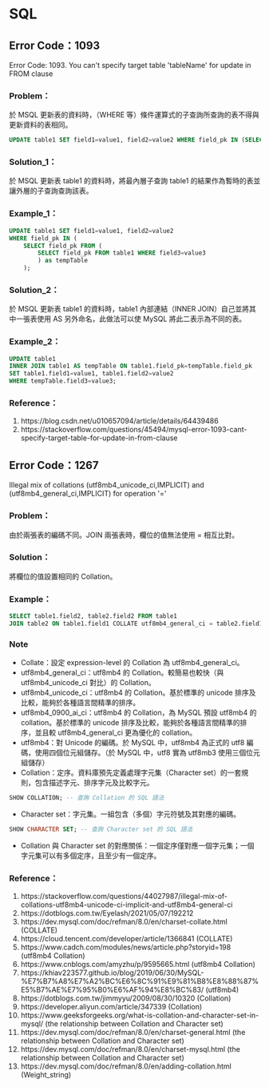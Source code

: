 # SQL
## Error Code：1093
Error Code: 1093. You can't specify target table 'tableName' for update in FROM clause
### Problem：
於 MSQL 更新表的資料時，（WHERE 等）條件運算式的子查詢所查詢的表不得與更新資料的表相同。
```SQL
UPDATE table1 SET field1=value1, field2=value2 WHERE field_pk IN (SELECT field_pk FROM table1 WHERE field3=value3);
```
### Solution_1：
於 MSQL 更新表 table1 的資料時，將最內層子查詢 table1 的結果作為暫時的表並讓外層的子查詢查詢該表。
### Example_1：
```SQL
UPDATE table1 SET field1=value1, field2=value2 
WHERE field_pk IN (
    SELECT field_pk FROM (
        SELECT field_pk FROM table1 WHERE field3=value3
        ) as tempTable
    );
```
### Solution_2：
於 MSQL 更新表 table1 的資料時，table1 內部連結（INNER JOIN）自己並將其中一張表使用 AS 另外命名，此做法可以使 MySQL 將此二表示為不同的表。
### Example_2：
```SQL
UPDATE table1
INNER JOIN table1 AS tempTable ON table1.field_pk=tempTable.field_pk
SET table1.field1=value1, table1.field2=value2 
WHERE tempTable.field3=value3;
```
### Reference：
<ol>
    <li>https://blog.csdn.net/u010657094/article/details/64439486</li>
    <li>https://stackoverflow.com/questions/45494/mysql-error-1093-cant-specify-target-table-for-update-in-from-clause</li>
</ol>

## Error Code：1267
Illegal mix of collations (utf8mb4_unicode_ci,IMPLICIT) and (utf8mb4_general_ci,IMPLICIT) for operation '='
### Problem：
由於兩張表的編碼不同。JOIN 兩張表時，欄位的值無法使用 = 相互比對。
### Solution：
將欄位的值設置相同的 Collation。
### Example：
```SQL
SELECT table1.field2, table2.field2 FROM table1 
JOIN table2 ON table1.field1 COLLATE utf8mb4_general_ci = table2.field1 COLLATE utf8mb4_general_ci;
```
### Note
* Collate：設定 expression-level 的 Collation 為 utf8mb4_general_ci。
* utf8mb4_general_ci：utf8mb4 的 Collation。較簡易也較快（與 utf8mb4_unicode_ci 對比）的 Collation。
* utf8mb4_unicode_ci：utf8mb4 的 Collation。基於標準的 unicode 排序及比較，能夠於各種語言間精準的排序。
* utf8mb4_0900_ai_ci：utf8mb4 的 Collation，為 MySQL 預設 utf8mb4 的 collation。基於標準的 unicode 排序及比較，能夠於各種語言間精準的排序，並且較 utf8mb4_general_ci 更為優化的 collation。
* utf8mb4：對 Unicode 的編碼。於 MySQL 中，utf8mb4 為正式的 utf8 編碼，使用四個位元組儲存。（於 MySQL 中，utf8 實為 utf8mb3 使用三個位元組儲存）
* Collation：定序。資料庫預先定義處理字元集（Character set）的一套規則，包含描述字元、排序字元及比較字元。
```SQL
SHOW COLLATION; -- 查詢 Collation 的 SQL 語法
```
* Character set：字元集。一組包含（多個）字元符號及其對應的編碼。
```SQL
SHOW CHARACTER SET; -- 查詢 Character set 的 SQL 語法
```
* Collation 與 Character set 的對應關係：一個定序僅對應一個字元集；一個字元集可以有多個定序，且至少有一個定序。
### Reference：
<ol>
    <li>https://stackoverflow.com/questions/44027987/illegal-mix-of-collations-utf8mb4-unicode-ci-implicit-and-utf8mb4-general-ci</li>
    <li>https://dotblogs.com.tw/Eyelash/2021/05/07/192212</li>
    <li>https://dev.mysql.com/doc/refman/8.0/en/charset-collate.html (COLLATE)</li>
    <li>https://cloud.tencent.com/developer/article/1366841 (COLLATE)</li>
    <li>https://www.cadch.com/modules/news/article.php?storyid=198 (utf8mb4 Collation)</li>
    <li>https://www.cnblogs.com/amyzhu/p/9595665.html (utf8mb4 Collation)</li>
    <li>https://khiav223577.github.io/blog/2019/06/30/MySQL-%E7%B7%A8%E7%A2%BC%E6%8C%91%E9%81%B8%E8%88%87%E5%B7%AE%E7%95%B0%E6%AF%94%E8%BC%83/ (utf8mb4)</li>
    <li>https://dotblogs.com.tw/jimmyyu/2009/08/30/10320 (Collation)</li>
    <li>https://developer.aliyun.com/article/347339 (Collation)</li>
    <li>https://www.geeksforgeeks.org/what-is-collation-and-character-set-in-mysql/ (the relationship between Collation and Character set)</li>
    <li>https://dev.mysql.com/doc/refman/8.0/en/charset-general.html (the relationship between Collation and Character set)</li>
    <li>https://dev.mysql.com/doc/refman/8.0/en/charset-mysql.html (the relationship between Collation and Character set)</li>
    <li>https://dev.mysql.com/doc/refman/8.0/en/adding-collation.html (Weight_string)</li>
</ol>
